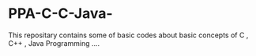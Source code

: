 # PPA-C-C-Java-
This repositary contains some of basic codes about basic concepts of C , C++ , Java Programming ....
